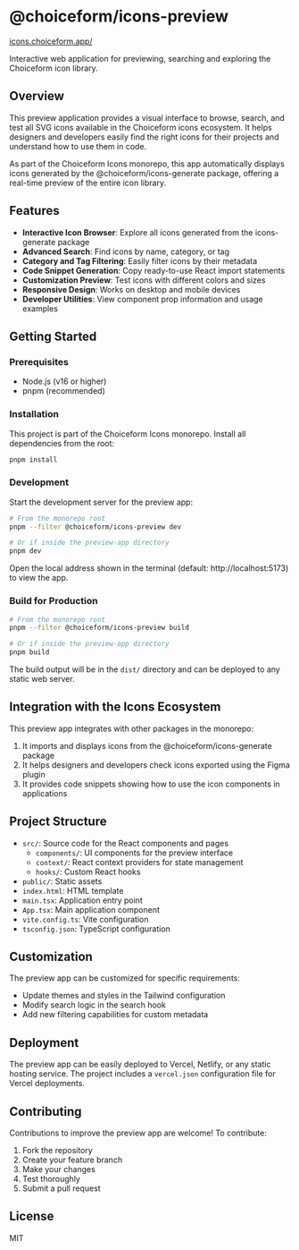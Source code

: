 # @choiceform/icons-preview

[icons.choiceform.app/](https://icons.choiceform.app/)

Interactive web application for previewing, searching and exploring the Choiceform icon library.

## Overview

This preview application provides a visual interface to browse, search, and test all SVG icons available in the Choiceform icons ecosystem. It helps designers and developers easily find the right icons for their projects and understand how to use them in code.

As part of the Choiceform Icons monorepo, this app automatically displays icons generated by the @choiceform/icons-generate package, offering a real-time preview of the entire icon library.

## Features

- **Interactive Icon Browser**: Explore all icons generated from the icons-generate package
- **Advanced Search**: Find icons by name, category, or tag
- **Category and Tag Filtering**: Easily filter icons by their metadata
- **Code Snippet Generation**: Copy ready-to-use React import statements
- **Customization Preview**: Test icons with different colors and sizes
- **Responsive Design**: Works on desktop and mobile devices
- **Developer Utilities**: View component prop information and usage examples

## Getting Started

### Prerequisites

- Node.js (v16 or higher)
- pnpm (recommended)

### Installation

This project is part of the Choiceform Icons monorepo. Install all dependencies from the root:

```bash
pnpm install
```

### Development

Start the development server for the preview app:

```bash
# From the monorepo root
pnpm --filter @choiceform/icons-preview dev

# Or if inside the preview-app directory
pnpm dev
```

Open the local address shown in the terminal (default: http://localhost:5173) to view the app.

### Build for Production

```bash
# From the monorepo root
pnpm --filter @choiceform/icons-preview build

# Or if inside the preview-app directory
pnpm build
```

The build output will be in the `dist/` directory and can be deployed to any static web server.

## Integration with the Icons Ecosystem

This preview app integrates with other packages in the monorepo:

1. It imports and displays icons from the @choiceform/icons-generate package
2. It helps designers and developers check icons exported using the Figma plugin
3. It provides code snippets showing how to use the icon components in applications

## Project Structure

- `src/`: Source code for the React components and pages
  - `components/`: UI components for the preview interface
  - `context/`: React context providers for state management
  - `hooks/`: Custom React hooks
- `public/`: Static assets
- `index.html`: HTML template
- `main.tsx`: Application entry point
- `App.tsx`: Main application component
- `vite.config.ts`: Vite configuration
- `tsconfig.json`: TypeScript configuration

## Customization

The preview app can be customized for specific requirements:

- Update themes and styles in the Tailwind configuration
- Modify search logic in the search hook
- Add new filtering capabilities for custom metadata

## Deployment

The preview app can be easily deployed to Vercel, Netlify, or any static hosting service. The project includes a `vercel.json` configuration file for Vercel deployments.

## Contributing

Contributions to improve the preview app are welcome! To contribute:

1. Fork the repository
2. Create your feature branch
3. Make your changes
4. Test thoroughly
5. Submit a pull request

## License

MIT
